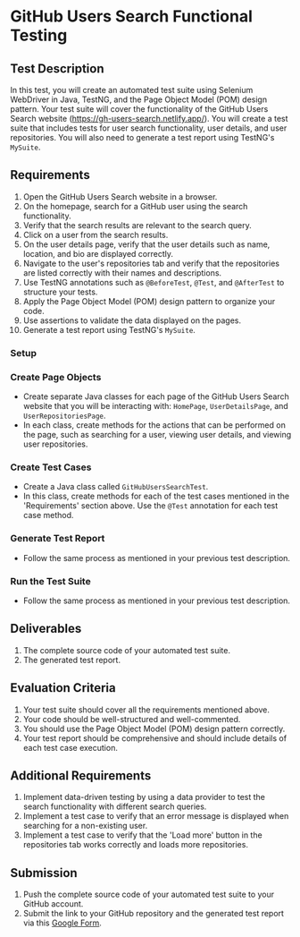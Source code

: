 # GitHub Users Search Functional Testing

## Test Description
In this test, you will create an automated test suite using Selenium WebDriver in Java, TestNG, and the Page Object Model (POM) design pattern. Your test suite will cover the functionality of the GitHub Users Search website (https://gh-users-search.netlify.app/). You will create a test suite that includes tests for user search functionality, user details, and user repositories. You will also need to generate a test report using TestNG's `MySuite`.

## Requirements
1. Open the GitHub Users Search website in a browser.
2. On the homepage, search for a GitHub user using the search functionality.
3. Verify that the search results are relevant to the search query.
4. Click on a user from the search results.
5. On the user details page, verify that the user details such as name, location, and bio are displayed correctly.
6. Navigate to the user's repositories tab and verify that the repositories are listed correctly with their names and descriptions.
7. Use TestNG annotations such as `@BeforeTest`, `@Test`, and `@AfterTest` to structure your tests.
8. Apply the Page Object Model (POM) design pattern to organize your code.
9. Use assertions to validate the data displayed on the pages.
10. Generate a test report using TestNG's `MySuite`.

### Setup
### Create Page Objects
- Create separate Java classes for each page of the GitHub Users Search website that you will be interacting with: `HomePage`, `UserDetailsPage`, and `UserRepositoriesPage`.
- In each class, create methods for the actions that can be performed on the page, such as searching for a user, viewing user details, and viewing user repositories.

### Create Test Cases
- Create a Java class called `GitHubUsersSearchTest`.
- In this class, create methods for each of the test cases mentioned in the 'Requirements' section above. Use the `@Test` annotation for each test case method.

### Generate Test Report
- Follow the same process as mentioned in your previous test description.

### Run the Test Suite
- Follow the same process as mentioned in your previous test description.

## Deliverables
1. The complete source code of your automated test suite.
2. The generated test report.

## Evaluation Criteria
1. Your test suite should cover all the requirements mentioned above.
2. Your code should be well-structured and well-commented.
3. You should use the Page Object Model (POM) design pattern correctly.
4. Your test report should be comprehensive and should include details of each test case execution.

## Additional Requirements
1. Implement data-driven testing by using a data provider to test the search functionality with different search queries.
2. Implement a test case to verify that an error message is displayed when searching for a non-existing user.
3. Implement a test case to verify that the 'Load more' button in the repositories tab works correctly and loads more repositories.

## Submission
1. Push the complete source code of your automated test suite to your GitHub account.
2. Submit the link to your GitHub repository and the generated test report via this [Google Form](https://forms.gle/eP382LbM3Y5uTBEd7).
